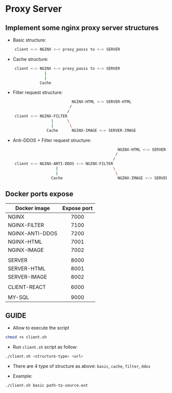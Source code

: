# Proxy Server

## Implement some nginx proxy server structures

- Basic structure:

```bash
    client <-> NGINX <-> proxy_passs to <-> SERVER
```

- Cache structure:

```bash
    client <-> NGINX <-> proxy_passs to <-> SERVER
                 |
                 |
               Cache
```

- Filter request structure:

```bash
                             NGINX-HTML <-> SERVER-HTML
                            /
                           /
    client <-> NGINX-FILTER
                    |      \
                    |       \
                  Cache      NGINX-IMAGE <-> SERVER-IMAGE
```

- Anti-DDOS + Filter request structure:

```bash
                                                 NGINX-HTML <-> SERVER-HTML
                                                /
                                               /
    client <-> NGINX-ANTI-DDOS <-> NGINX-FILTER
                      |                        \
                      |                         \
                    Cache                        NGINX-IMAGE <-> SERVER-IMAGE
```

## Docker ports expose

| Docker image    | Expose port |
| --------------- | :---------: |
| NGINX           |    7000     |
| NGINX-FILTER    |    7100     |
| NGINX-ANTI-DDOS |    7200     |
| NGINX-HTML      |    7001     |
| NGINX-IMAGE     |    7002     |
|                 |             |
| SERVER          |    8000     |
| SERVER-HTML     |    8001     |
| SERVER-IMAGE    |    8002     |
|                 |             |
| CLIENT-REACT    |    6000     |
|                 |             |
| MY-SQL          |    9000     |

## GUIDE

- Allow to execute the script

```bash
chmod +x client.sh
```

- Run `client.sh` script as follow:

```bash
./client.sh <structure-type> <url>
```

- There are 4 type of structure as above: `basic`, `cache`, `filter`, `ddos`

- Example:

```bash
./client.sh basic path-to-source.ext
```
